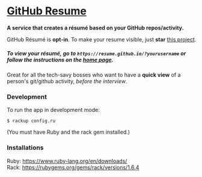 # [GitHub Resume](https://resume.github.io/)

**A service that creates a résumé based on your GitHub repos/activity.**

GitHub Résumé is **opt-in**. To make your resume visible, just **star** [this project](https://github.com/resume/resume.github.com). 

##### To view your résumé, go to `https://resume.github.io/?yourusername` or follow the instructions on the [home page](https://resume.github.io/).

Great for all the tech-savy bosses who want to have a **quick view** of a person's git/github activity, _before the interview_.

### Development

To run the app in development mode:

    $ rackup config.ru

(You must have Ruby and the rack gem installed.)

### Installations

Ruby: https://www.ruby-lang.org/en/downloads/  
Rack: https://rubygems.org/gems/rack/versions/1.6.4  
